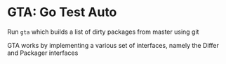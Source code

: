 GTA: Go Test Auto
================

Run `gta` which builds a list of dirty packages from master using git

GTA works by implementing a various set of interfaces, namely the Differ and Packager interfaces
